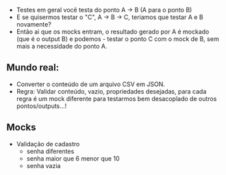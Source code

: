 - Testes em geral você testa do ponto A -> B (A para o ponto B)
- E se quisermos testar o "C", A -> B -> C, teriamos que testar A e B novamente?
- Então ai que os mocks entram, o resultado gerado por A é mockado (que é o output B) e podemos - testar o ponto C com o mock de B, sem mais a necessidade do ponto A.

## Mundo real:

- Converter o conteúdo de um arquivo CSV em JSON.
- Regra: Validar conteúdo, vazio, propriedades desejadas, para cada regra é um mock diferente para testarmos bem desacoplado de outros pontos/outputs...!

## Mocks

- Validação de cadastro
  - senha diferentes
  - senha maior que 6 menor que 10
  - senha vazia
